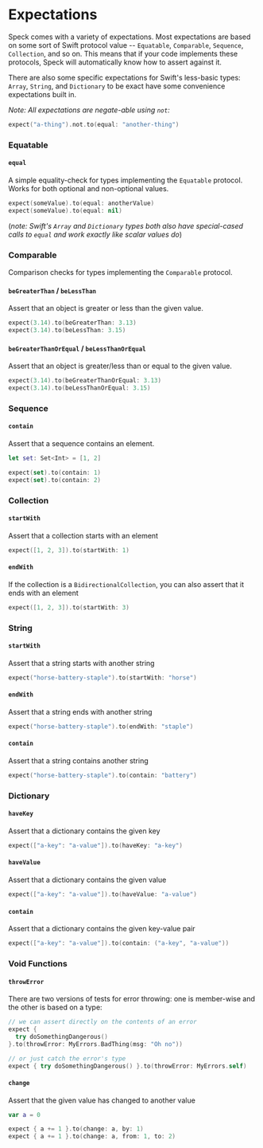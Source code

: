 Expectations
============

Speck comes with a variety of expectations. Most expectations are based on some
sort of Swift protocol value -- `Equatable`, `Comparable`, `Sequence`,
`Collection`, and so on. This means that if your code implements these protocols,
Speck will automatically know how to assert against it.

There are also some specific expectations for Swift's less-basic types: `Array`,
`String`, and `Dictionary` to be exact have some convenience expectations built
in.

_Note: All expectations are negate-able using `not`:_
```swift
expect("a-thing").not.to(equal: "another-thing")
```

### Equatable
#### `equal`

A simple equality-check for types implementing the `Equatable` protocol. Works
for both optional and non-optional values.

```swift
expect(someValue).to(equal: anotherValue)
expect(someValue).to(equal: nil)
```

(_note: Swift's `Array` and `Dictionary` types both also have special-cased
calls to `equal` and work exactly like scalar values do_)

### Comparable
Comparison checks for types implementing the `Comparable` protocol.

#### `beGreaterThan` / `beLessThan`

Assert that an object is greater or less than the given value.

```swift
expect(3.14).to(beGreaterThan: 3.13)
expect(3.14).to(beLessThan: 3.15)
```

#### `beGreaterThanOrEqual` / `beLessThanOrEqual`

Assert that an object is greater/less than or equal to the given value.

```swift
expect(3.14).to(beGreaterThanOrEqual: 3.13)
expect(3.14).to(beLessThanOrEqual: 3.15)
```


### Sequence
#### `contain`

Assert that a sequence contains an element.

```swift
let set: Set<Int> = [1, 2]

expect(set).to(contain: 1)
expect(set).to(contain: 2)
```


### Collection
#### `startWith`

Assert that a collection starts with an element

```swift
expect([1, 2, 3]).to(startWith: 1)
```

#### `endWith`
If the collection is a `BidirectionalCollection`, you can also assert that
it ends with an element


```swift
expect([1, 2, 3]).to(startWith: 3)
```

### String
#### `startWith`
Assert that a string starts with another string

```swift
expect("horse-battery-staple").to(startWith: "horse")
```

#### `endWith`
Assert that a string ends with another string

```swift
expect("horse-battery-staple").to(endWith: "staple")
```

#### `contain`
Assert that a string contains another string

```swift
expect("horse-battery-staple").to(contain: "battery")
```

### Dictionary
#### `haveKey`
Assert that a dictionary contains the given key

```swift
expect(["a-key": "a-value"]).to(haveKey: "a-key")
```

#### `haveValue`
Assert that a dictionary contains the given value

```swift
expect(["a-key": "a-value"]).to(haveValue: "a-value")
```

#### `contain`
Assert that a dictionary contains the given key-value pair

```swift
expect(["a-key": "a-value"]).to(contain: ("a-key", "a-value"))
```

### Void Functions

#### `throwError`
There are two versions of tests for error throwing: one is member-wise and the
other is based on a type:

```swift
// we can assert directly on the contents of an error
expect {
  try doSomethingDangerous()
}.to(throwError: MyErrors.BadThing(msg: "Oh no"))

// or just catch the error's type
expect { try doSomethingDangerous() }.to(throwError: MyErrors.self)
```

#### `change`
Assert that the given value has changed to another value

```swift
var a = 0

expect { a += 1 }.to(change: a, by: 1)
expect { a += 1 }.to(change: a, from: 1, to: 2)
```
